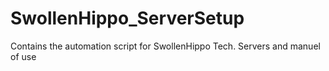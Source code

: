 # SwollenHippo_ServerSetup
Contains the automation script for SwollenHippo Tech. Servers and manuel 
of use
